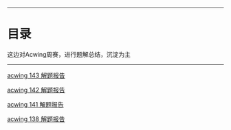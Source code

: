 
---
# 目录

这边对Acwing周赛，进行题解总结，沉淀为主

---

[acwing 143 解题报告](acw143.md)

[acwing 142 解题报告](acw142.md)

[acwing 141 解题报告](acw141.md)

[acwing 138 解题报告](acw138.md)







